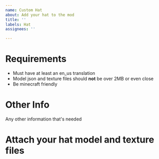 ```yaml
---
name: Custom Hat
about: Add your hat to the mod
title: ''
labels: Hat
assignees: ''

---
```


# Requirements
* Must have at least an en_us translation
* Model json and texture files should **not** be over 2MB or even close
* Be minecraft friendly

# Other Info
Any other information that's needed


# Attach your hat model and texture files
